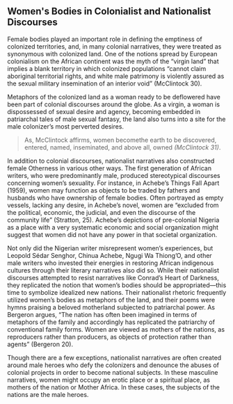 

##  Women's Bodies in Colonialist and Nationalist Discourses

<p> 
Female bodies played an important role in defining the emptiness of colonized territories, and, in many colonial narratives, they were treated as synonymous with colonized land. One of the notions spread by European colonialism on the African continent was the myth of the “virgin land” that implies a blank territory in which colonized populations “cannot claim aboriginal territorial rights, and white male patrimony is violently assured as the sexual military insemination of an interior void” (McClintock 30). </p>


Metaphors of the colonized land as a woman ready to be deflowered have been part of colonial discourses around the globe. As a virgin, a woman is dispossessed of sexual desire and agency, becoming embedded in patriarchal tales of male sexual fantasy, the land also turns into a site for the male colonizer’s most perverted desires.  

> As, McClintock affirms, women becomethe earth to
be discovered, entered, named, inseminated, and above all, owned *(McClintock 31)*.


In addition to colonial discourses, nationalist narratives also constructed female
Otherness in various other ways. The first generation of African writers, who were predominantly male, produced stereotypical discourses concerning women’s sexuality. For instance, in Achebe’s Things Fall Apart (1959), women may function as objects to be traded by fathers and husbands who have ownership of female bodies. Often portrayed as empty vessels, lacking any desire, in Achebe’s novel, women are “excluded from the political, economic, the judicial, and even the discourse of the community life” (Stratton, 25). Achebe’s depictions of pre-colonial Nigeria as a place with a very systematic economic and social organization might suggest that women did not have any power in that societal organization. 


Not only did the Nigerian writer misrepresent women’s experiences, but Leopold
Sédar Senghor, Chinua Achebe, Ngugi Wa Thiong’O, and other male writers who invested their energies in restoring African indigenous cultures through their literary narratives also did so. While their nationalist discourses attempted to resist narratives like Conrad’s Heart of Darkness, they replicated the notion that women’s bodies should be appropriated—this time to symbolize idealized new nations. Their nationalist rhetoric frequently utilized women’s bodies as metaphors of the land, and their poems were hymns praising a beloved motherland subjected to patriarchal power. As Bergeron argues, “The nation has often been imagined in terms of metaphors of the family and accordingly has replicated the patriarchy of conventional family forms. Women are viewed as mothers of the nations, as reproducers rather than producers, as objects of protection rather than agents” (Bergeron 20). 

Though there are a few exceptions, nationalist narratives are often created around male heroes who defy the colonizers and denounce the abuses of colonial projects in order to become national subjects. In these masculine narratives, women might occupy an erotic place or a spiritual place, as mothers of the nation or Mother Africa. In these cases, the subjects of the nations are the male heroes.
